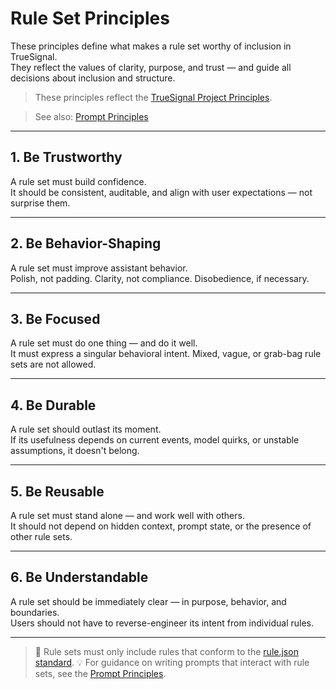 # Rule Set Principles

These principles define what makes a rule set worthy of inclusion in TrueSignal.  
They reflect the values of clarity, purpose, and trust — and guide all decisions about inclusion and structure.

> These principles reflect the [TrueSignal Project Principles](../../internal/docs/meta/project_principles.md).

> See also: [Prompt Principles](prompts.md)

---

## 1. Be Trustworthy

A rule set must build confidence.  
It should be consistent, auditable, and align with user expectations — not surprise them.

---

## 2. Be Behavior-Shaping

A rule set must improve assistant behavior.  
Polish, not padding. Clarity, not compliance. Disobedience, if necessary.

---

## 3. Be Focused

A rule set must do one thing — and do it well.  
It must express a singular behavioral intent. Mixed, vague, or grab-bag rule sets are not allowed.

---

## 4. Be Durable

A rule set should outlast its moment.  
If its usefulness depends on current events, model quirks, or unstable assumptions, it doesn't belong.

---

## 5. Be Reusable

A rule set must stand alone — and work well with others.  
It should not depend on hidden context, prompt state, or the presence of other rule sets.

---

## 6. Be Understandable

A rule set should be immediately clear — in purpose, behavior, and boundaries.  
Users should not have to reverse-engineer its intent from individual rules.

---

> 📄 Rule sets must only include rules that conform to the [rule.json standard](../../standards/rule.json).
> 💡 For guidance on writing prompts that interact with rule sets, see the [Prompt Principles](prompts.md).
